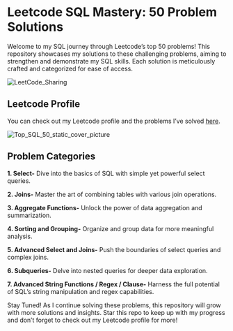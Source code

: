# Leetcode SQL Mastery: 50 Problem Solutions

Welcome to my SQL journey through Leetcode’s top 50 problems! This repository showcases my solutions to these challenging problems, aiming to strengthen and demonstrate my SQL skills. Each solution is meticulously crafted and categorized for ease of access.

![LeetCode_Sharing](https://github.com/user-attachments/assets/59063906-38ef-42cf-a80e-426f1f513361)

## Leetcode Profile
You can check out my Leetcode profile and the problems I’ve solved [here](https://leetcode.com/u/user6057dk/).

![Top_SQL_50_static_cover_picture](https://github.com/user-attachments/assets/40e0b293-0450-4547-bffa-caf5c1887348)

## Problem Categories
**1. Select-** Dive into the basics of SQL with simple yet powerful select queries.

**2. Joins-** Master the art of combining tables with various join operations.

**3. Aggregate Functions-** Unlock the power of data aggregation and summarization.

**4. Sorting and Grouping-** Organize and group data for more meaningful analysis.

**5. Advanced Select and Joins-** Push the boundaries of select queries and complex joins.

**6. Subqueries-** Delve into nested queries for deeper data exploration.

**7. Advanced String Functions / Regex / Clause-** Harness the full potential of SQL’s string manipulation and regex capabilities.

Stay Tuned!
As I continue solving these problems, this repository will grow with more solutions and insights. Star this repo to keep up with my progress and don’t forget to check out my Leetcode profile for more!
